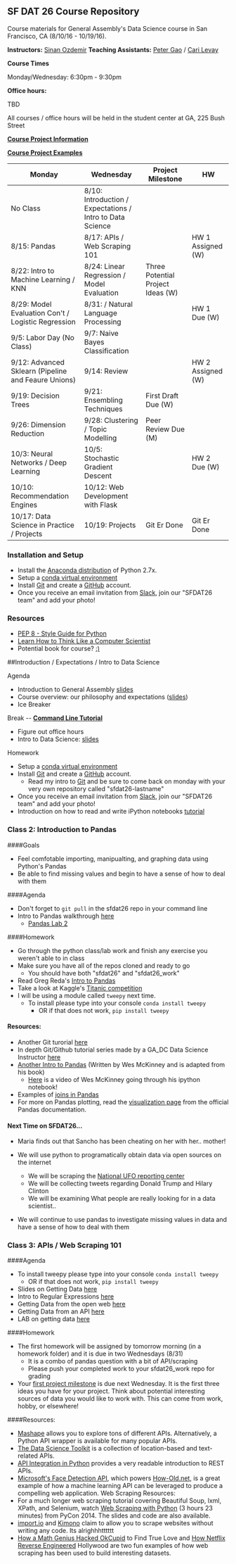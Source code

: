## SF DAT 26 Course Repository

Course materials for General Assembly's Data Science course in San Francisco, CA (8/10/16 - 10/19/16).

**Instructors:** [Sinan Ozdemir](https://www.linkedin.com/in/sinan-ozdemir-10568534) 
**Teaching Assistants:**
[Peter Gao](https://www.linkedin.com/in/peterhgao) / [Cari Levay](https://www.linkedin.com/in/carilevay)

**Course Times**

Monday/Wednesday: 6:30pm - 9:30pm

**Office hours:** 

TBD

All courses / office hours will be held in the student center at GA, 225 Bush Street

**[Course Project Information](project.md)**

**[Course Project Examples](project-examples.md)**


Monday | Wednesday | Project Milestone | HW
--- | --- | --- | ---
No Class | 8/10: Introduction / Expectations / Intro to Data Science
8/15: Pandas | 8/17: APIs / Web Scraping 101 | | HW 1 Assigned (W)
8/22: Intro to Machine Learning / KNN | 8/24: Linear Regression / Model Evaluation | Three Potential Project Ideas (W) | 
8/29: Model Evaluation Con't / Logistic Regression | 8/31:  / Natural Language Processing ||HW 1 Due (W)
9/5: Labor Day (No Class) | 9/7: Naive Bayes Classification || 
9/12: Advanced Sklearn (Pipeline and Feaure Unions) | 9/14: Review | |HW 2 Assigned (W)
9/19: Decision Trees | 9/21: Ensembling Techniques | First Draft Due (W) | 
9/26: Dimension Reduction | 9/28: Clustering / Topic Modelling | Peer Review Due (M)
10/3: Neural Networks / Deep Learning | 10/5: Stochastic Gradient Descent | |HW 2 Due (W)
10/10: Recommendation Engines | 10/12: Web Development with Flask | |
10/17: Data Science in Practice / Projects | 10/19: Projects | Git Er Done | Git Er Done


### Installation and Setup
* Install the [Anaconda distribution](http://continuum.io/downloads) of Python 2.7x.
* Setup a [conda virtual environment](https://uoa-eresearch.github.io/eresearch-cookbook/recipe/2014/11/20/conda/)
* Install [Git](http://git-scm.com/book/en/v2/Getting-Started-Installing-Git) and create a [GitHub](https://github.com/) account.
* Once you receive an email invitation from [Slack](https://slack.com/), join our "SFDAT26 team" and add your photo!

### Resources
* [PEP 8 - Style Guide for Python](http://www.python.org/dev/peps/pep-0008)
* [Learn How to Think Like a Computer Scientist](http://interactivepython.org/runestone/static/thinkcspy/toc.html#t-o-c)
* Potential book for course? [:)](https://www.amazon.com/Principles-Data-Science-Sinan-Ozdemir-ebook/dp/B01A8T8YNC)


##Introduction / Expectations / Intro to Data Science

Agenda

* Introduction to General Assembly [slides](slides/01_DAT_intro_deck.pdf)
* Course overview: our philosophy and expectations ([slides](slides/01_course_overview.pdf))
* Ice Breaker

Break -- [**Command Line Tutorial**](http://generalassembly.github.io/prework/cl)

* Figure out office hours
* Intro to Data Science: [slides](slides/01_intro_to_data_science.pdf)

Homework


* Setup a [conda virtual environment](https://uoa-eresearch.github.io/eresearch-cookbook/recipe/2014/11/20/conda/)
* Install [Git](http://git-scm.com/book/en/v2/Getting-Started-Installing-Git) and create a [GitHub](https://github.com/) account.
	* Read my intro to [Git](slides/01_git.pdf) and be sure to come back on monday with your very own repository called "sfdat26-lastname"
* Once you receive an email invitation from [Slack](https://slack.com/), join our "SFDAT26 team" and add your photo!
* Introduction on how to read and write iPython notebooks [tutorial](http://nbviewer.jupyter.org/github/sinanuozdemir/sfdat22/blob/master/notebooks/intro_to_ipython_notebooks.ipynb)


### Class 2: Introduction to Pandas

####Goals

* Feel comfotable importing, manipualting, and graphing data using Python's Pandas
* Be able to find missing values and begin to have a sense of how to deal with them


####Agenda

* Don't forget to `git pull` in the sfdat26 repo in your command line
* Intro to Pandas walkthrough [here](http://nbviewer.jupyter.org/github/sinanuozdemir/sfdat26/blob/master/notebooks/02_pandas.ipynb)
	* [Pandas Lab 2](http://nbviewer.jupyter.org/github/sinanuozdemir/sfdat26/blob/master/labs/02_pandas_lab.ipynb)

####Homework
* Go through the python class/lab work and finish any exercise you weren't able to in class
* Make sure you have all of the repos cloned and ready to go
	* You should have both "sfdat26" and "sfdat26_work"
* Read Greg Reda's [Intro to Pandas](http://www.gregreda.com/2013/10/26/intro-to-pandas-data-structures/)
* Take a look at Kaggle's [Titanic competition](https://www.kaggle.com/c/titanic)
* I will be using a module called `tweepy` next time. 
	* To install please type into your console `conda install tweepy` 
		* OR if that does not work, `pip install tweepy`

#### Resources:
* Another Git turorial [here](try.github.io)
* In depth Git/Github tutorial series made by a GA_DC  Data Science Instructor [here](https://www.youtube.com/playlist?list=PL5-da3qGB5IBLMp7LtN8Nc3Efd4hJq0kD)
* [Another Intro to Pandas](http://nbviewer.ipython.org/gist/wesm/4757075/PandasTour.ipynb) (Written by Wes McKinney and is adapted from his book)
	* [Here](https://vimeo.com/59324550) is a video of Wes McKinney going through his ipython notebook!
* Examples of [joins in Pandas](http://www.gregreda.com/2013/10/26/working-with-pandas-dataframes/#joining)
* For more on Pandas plotting, read the [visualization page](http://pandas.pydata.org/pandas-docs/stable/visualization.html) from the official Pandas documentation.

#### Next Time on SFDAT26...

* Maria finds out that Sancho has been cheating on her with her.. mother!
* We will use python to programatically obtain data via open sources on the internet
	* We will be scraping the [National UFO reporting center](http://nuforc.org/)
	* We will be collecting tweets regarding Donald Trump and Hilary Clinton
	* We will be examining What people are really looking for in a data scientist..
	
* We will continue to use pandas to investigate missing values in data and have a sense of how to deal with them


### Class 3: APIs / Web Scraping 101

####Agenda

* To install tweepy please type into your console `conda install tweepy` 
	* OR if that does not work, `pip install tweepy`
* Slides on Getting Data [here](slides/03_getting_data.pdf)
* Intro to Regular Expressions [here](http://nbviewer.jupyter.org/github/sinanuozdemir/sfdat26/blob/master/notebooks/03_regex_example.ipynb)
* Getting Data from the open web [here](http://nbviewer.jupyter.org/github/sinanuozdemir/sfdat26/blob/master/notebooks/03_getting_data_from_web.ipynb)
* Getting Data from an API [here](http://nbviewer.jupyter.org/github/sinanuozdemir/sfdat26/blob/master/notebooks/03_getting_data_from_api.ipynb)
* LAB on getting data [here](http://nbviewer.jupyter.org/github/sinanuozdemir/sfdat26/blob/master/labs/03_getting_data_lab.ipynb)

####Homework
* The first homework will be assigned by tomorrow morning (in a homework folder) and it is due in two Wednesdays (8/31)
	* It is a combo of pandas question with a bit of API/scraping
	* Please push your completed work to your sfdat26_work repo for grading
* Your [first project milestone](project.md) is due next Wednesday. It is the first three ideas you have for your project. Think about potential interesting sources of data you would like to work with. This can come from work, hobby, or elsewhere!

####Resources:

* [Mashape](https://www.mashape.com/) allows you to explore tons of different APIs. Alternatively, a Python API wrapper is available for many popular APIs.
* [The Data Science Toolkit](http://www.datasciencetoolkit.org/) is a collection of location-based and text-related APIs.
* [API Integration in Python](https://realpython.com/blog/python/api-integration-in-python/) provides a very readable introduction to REST APIs.
* [Microsoft's Face Detection API](https://www.microsoft.com/cognitive-services/en-us/face-api#detection), which powers [How-Old.net](https://how-old.net/), is a great example of how a machine learning API can be leveraged to produce a compelling web application.
Web Scraping Resources:
* For a much longer web scraping tutorial covering Beautiful Soup, lxml, XPath, and Selenium, watch [Web Scraping with Python](https://www.youtube.com/watch?v=p1iX0uxM1w8) (3 hours 23 minutes) from PyCon 2014. The slides and code are also available.
* [import.io](https://www.import.io/) and [Kimono](https://www.kimonolabs.com/) claim to allow you to scrape websites without writing any code. Its alrighhhtttttt
* [How a Math Genius Hacked OkCupid](http://www.wired.com/2014/01/how-to-hack-okcupid/all/) to Find True Love and [How Netflix Reverse Engineered](http://www.theatlantic.com/technology/archive/2014/01/how-netflix-reverse-engineered-hollywood/282679/?single_page=true) Hollywood are two fun examples of how web scraping has been used to build interesting datasets.